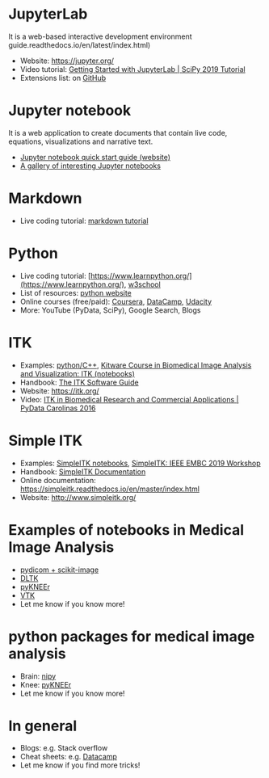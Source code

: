 # JupyterLab
It is a web-based interactive development environment  
guide.readthedocs.io/en/latest/index.html)   
- Website: https://jupyter.org/
- Video tutorial: [Getting Started with JupyterLab | SciPy 2019 Tutorial](https://www.youtube.com/watch?v=RFabWieskak)  
- Extensions list: on [GitHub](https://github.com/topics/jupyterlab-extension)


# Jupyter notebook
It is a web application to create documents that contain live code, equations, visualizations and narrative text. 
- [Jupyter notebook quick start guide (website)](https://jupyter-notebook-beginner-guide.readthedocs.io/en/latest/)
- [A gallery of interesting Jupyter notebooks](https://github.com/jupyter/jupyter/wiki/A-gallery-of-interesting-Jupyter-Notebooks)

# Markdown  
- Live coding tutorial: [markdown tutorial](https://www.markdowntutorial.com/)

# Python  
- Live coding tutorial: [https://www.learnpython.org/](https://www.learnpython.org/), [w3school](https://www.w3schools.com/python/default.asp)
- List of resources: [python website](https://www.python.org/about/gettingstarted/)  
- Online courses (free/paid): [Coursera](https://www.coursera.org/), [DataCamp](https://www.datacamp.com/), [Udacity](https://www.udacity.com/) 
- More: YouTube (PyData, SciPy), Google Search, Blogs  

# ITK   
- Examples: [python/C++](https://itk.org/ITKExamples/src/index.html), [Kitware Course in Biomedical Image Analysis and Visualization: ITK (notebooks)](https://github.com/KitwareMedicalPublications/2018-05-30-KRSCourseInBiomedicalImageAnalysisAndVisualization)
- Handbook: [The ITK Software Guide](https://itk.org/ItkSoftwareGuide.pdf)
- Website: https://itk.org/  
- Video: [ITK in Biomedical Research and Commercial Applications | PyData Carolinas 2016](https://www.youtube.com/watch?v=xlsHrS8kSIg)  

# Simple ITK 
- Examples: [SimpleITK notebooks](https://insightsoftwareconsortium.github.io/SimpleITK-Notebooks/), [SimpleITK: IEEE EMBC 2019 Workshop](https://github.com/SimpleITK/EMBC2019_WORKSHOP)
- Handbook: [SimpleITK Documentation](https://readthedocs.org/projects/simpleitk/downloads/pdf/master/) 
- Online documentation: https://simpleitk.readthedocs.io/en/master/index.html
- Website: http://www.simpleitk.org/  

# Examples of notebooks in Medical Image Analysis
- [pydicom + scikit-image](http://uwmsk.org/jupyter/Jupyter_DICOM_toolbox.html)
- [DLTK](https://github.com/DLTK/DLTK/tree/master/examples/tutorials)
- [pyKNEEr](https://sbonaretti.github.io/pyKNEEr/)   
- [VTK](https://lorensen.github.io/VTKExamples/site/Python/)
- Let me know if you know more!

# python packages for medical image analysis  
- Brain: [nipy](https://nipy.org/)  
- Knee: [pyKNEEr](https://sbonaretti.github.io/pyKNEEr/)  
- Let me know if you know more!

# In general
- Blogs: e.g. Stack overflow  
- Cheat sheets: e.g. [Datacamp](https://www.datacamp.com/community/data-science-cheatsheets)
- Let me know if you find more tricks!
